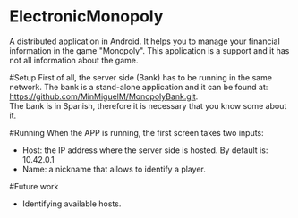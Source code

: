 # ElectronicMonopoly
A distributed application in Android. It helps you to manage your financial information in the game "Monopoly".
 This application is a support and it has not all information about the game.

#Setup
First of all, the server side (Bank) has to be running in the same network. The bank is a stand-alone application and it can be 
found at: https://github.com/MinMiguelM/MonopolyBank.git. <br>
The bank is in Spanish, therefore it is necessary that you know some about it.

#Running
When the APP is running, the first screen takes two inputs:
* Host: the IP address where the server side is hosted. By default is: 10.42.0.1
* Name: a nickname that allows to identify a player.

#Future work
* Identifying available hosts.
